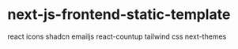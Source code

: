 # next-js-frontend-static-template
react icons
shadcn
emailjs
react-countup
tailwind css
next-themes
